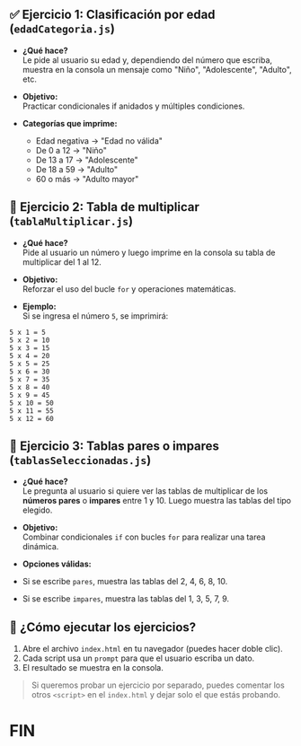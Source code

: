 ## ✅ Ejercicio 1: Clasificación por edad (`edadCategoria.js`)

- **¿Qué hace?**  
  Le pide al usuario su edad y, dependiendo del número que escriba, muestra en la consola un mensaje como "Niño", "Adolescente", "Adulto", etc.

- **Objetivo:**  
  Practicar condicionales if anidados y múltiples condiciones.

- **Categorías que imprime:**
  - Edad negativa → "Edad no válida"
  - De 0 a 12 → "Niño"
  - De 13 a 17 → "Adolescente"
  - De 18 a 59 → "Adulto"
  - 60 o más → "Adulto mayor"

## 🔁 Ejercicio 2: Tabla de multiplicar (`tablaMultiplicar.js`)

- **¿Qué hace?**  
  Pide al usuario un número y luego imprime en la consola su tabla de multiplicar del 1 al 12.

- **Objetivo:**  
  Reforzar el uso del bucle `for` y operaciones matemáticas.

- **Ejemplo:**  
  Si se ingresa el número `5`, se imprimirá:

```plaintext
5 x 1 = 5
5 x 2 = 10
5 x 3 = 15
5 x 4 = 20
5 x 5 = 25
5 x 6 = 30
5 x 7 = 35
5 x 8 = 40
5 x 9 = 45
5 x 10 = 50
5 x 11 = 55
5 x 12 = 60
```

## 🔀 Ejercicio 3: Tablas pares o impares (`tablasSeleccionadas.js`)

- **¿Qué hace?**  
Le pregunta al usuario si quiere ver las tablas de multiplicar de los **números pares** o **impares** entre 1 y 10. Luego muestra las tablas del tipo elegido.

- **Objetivo:**  
Combinar condicionales `if` con bucles `for` para realizar una tarea dinámica.

- **Opciones válidas:**  
- Si se escribe `pares`, muestra las tablas del 2, 4, 6, 8, 10.
- Si se escribe `impares`, muestra las tablas del 1, 3, 5, 7, 9.

## 🧪 ¿Cómo ejecutar los ejercicios?

1. Abre el archivo `index.html` en tu navegador (puedes hacer doble clic).
2. Cada script usa un `prompt` para que el usuario escriba un dato.
3. El resultado se muestra en la consola.

> Si queremos probar un ejercicio por separado, puedes comentar los otros `<script>` en el `index.html` y dejar solo el que estás probando.

# **FIN**


